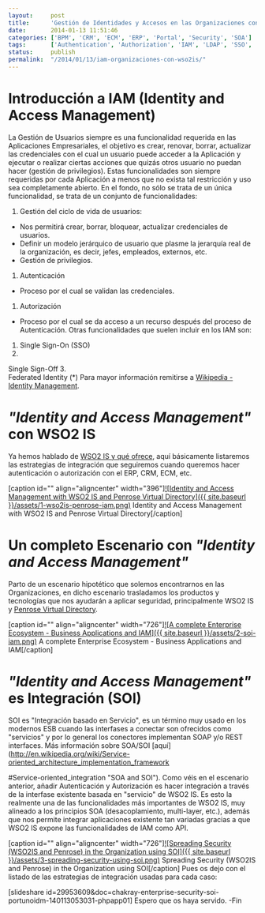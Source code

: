```yaml
---
layout:     post
title:      'Gestión de Identidades y Accesos en las Organizaciones con WSO2 IS'
date:       2014-01-13 11:51:46
categories: ['BPM', 'CRM', 'ECM', 'ERP', 'Portal', 'Security', 'SOA']
tags:       ['Authentication', 'Authorization', 'IAM', 'LDAP', 'SSO', 'WSO2']
status:     publish 
permalink:  "/2014/01/13/iam-organizaciones-con-wso2is/"
---
```



# Introducción a IAM (Identity and Access Management)
La Gestión de Usuarios siempre es una funcionalidad requerida en las Aplicaciones Empresariales, el objetivo es crear, renovar, borrar, actualizar las credenciales con el cual un usuario puede acceder a la Aplicación y ejecutar o realizar ciertas acciones que quizás otros usuario no puedan hacer (gestión de privilegios).
Estas funcionalidades son siempre requeridas por cada Aplicación a menos que no exista tal restricción y uso sea completamente abierto. En el fondo, no sólo se trata de un única funcionalidad, se trata de un conjunto de funcionalidades:
1. Gestión del ciclo de vida de usuarios:
* Nos permitirá crear, borrar, bloquear, actualizar credenciales de usuarios.
* Definir un modelo jerárquico de usuario que plasme la jerarquía real de la organización, es decir, jefes, empleados, externos, etc.
* Gestión de privilegios.
1. Autenticación
* Proceso por el cual se validan las credenciales.
1. Autorización
* Proceso por el cual se da acceso a un recurso después del proceso de Autenticación.
Otras funcionalidades que suelen incluir en los IAM son:
1. Single Sign-On (SSO)
2.   
Single Sign-Off
3.   
Federated Identity
(*) Para mayor información remitirse a [Wikipedia - Identity Management](http://en.wikipedia.org/wiki/Identity_management "Wikipedia - Identity Management").

# _"Identity and Access Management"_ con WSO2 IS
Ya hemos hablado de [WSO2 IS y qué ofrece](http://holisticsecurity.wordpress.com/2013/11/28/starting-wso2-identity-server/ "STARTING WITH WSO2 IDENTITY SERVER \(SECURITY AS SERVICE\)"), aquí básicamente listaremos las estrategias de integración que seguiremos cuando queremos hacer autenticación o autorización con el ERP, CRM, ECM, etc.

[caption id="" align="aligncenter" width="396"][![Identity and Access Management with WSO2 IS and Penrose Virtual Directory]({{ site.baseurl }}/assets/1-wso2is-penrose-iam.png)](https://dl.dropboxusercontent.com/u/2961879/blog.sec/blog20131231_iam_wso2is/1-wso2is-penrose-iam.png) Identity and Access Management with WSO2 IS and Penrose Virtual Directory[/caption]

# Un completo Escenario con _"Identity and Access Management"_
Parto de un escenario hipotético que solemos encontrarnos en las Organizaciones, en dicho escenario trasladamos los productos y tecnologías que nos ayudarán a aplicar seguridad, principalmente WSO2 IS y [Penrose Virtual Directory](https://github.com/Chilcano/penrose-server "Penrose Virtual Directory").

[caption id="" align="aligncenter" width="726"][![A complete Enterprise Ecosystem - Business Applications and IAM]({{ site.baseurl }}/assets/2-soi-iam.png)](https://dl.dropboxusercontent.com/u/2961879/blog.sec/blog20131231_iam_wso2is/2-soi-iam.png) A complete Enterprise Ecosystem - Business Applications and IAM[/caption]

# _"Identity and Access Management"_ es Integración (SOI)
SOI es "Integración basado en Servicio", es un término muy usado en los modernos ESB cuando las interfases a conectar son ofrecidos como "servicios" y por lo general los conectores implementan SOAP y/o REST interfaces. Más información sobre SOA/SOI [aquí](http://en.wikipedia.org/wiki/Service-oriented_architecture_implementation_framework

#Service-oriented_integration "SOA and SOI").
Como véis en el escenario anterior, añadir Autenticación y Autorización es hacer integración a través de la interfase existente basada en "servicio" de WSO2 IS. Es esto la realmente una de las funcionalidades más importantes de WSO2 IS, muy alineado a los principios SOA (desacoplamiento, multi-layer, etc.), además que nos permite integrar aplicaciones existente tan variadas gracias a que WSO2 IS expone las funcionalidades de IAM como API.

[caption id="" align="aligncenter" width="726"][![Spreading Security \(WSO2IS and Penrose\) in the Organization using SOI]({{ site.baseurl }}/assets/3-spreading-security-using-soi.png)](https://dl.dropboxusercontent.com/u/2961879/blog.sec/blog20131231_iam_wso2is/3-spreading-security-using-soi.png) Spreading Security (WSO2IS and Penrose) in the Organization using SOI[/caption]
Pues os dejo con el listado de las estrategias de integración usadas para cada caso:

[slideshare id=29953609&doc=chakray-enterprise-security-soi-portunoidm-140113053031-phpapp01]
Espero que os haya servido.
-Fin
